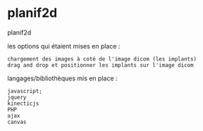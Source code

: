 # planif2d
planif2d

les options qui étaient mises en place : 

    chargement des images à coté de l'image dicom (les implants)
    drag and drop et positionner les implants sur l'image dicom
 
langages/bibliothèques mis en place : 
    
    javascript;
    jquery
    kinecticjs
    PHP
    ajax
    canvas
